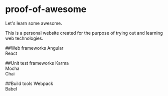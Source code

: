 # proof-of-awesome

Let's learn some awesome.

This is a personal website created for the purpose of trying out and learning web technologies.

##Web frameworks
Angular  
React  

##Unit test frameworks
Karma  
Mocha  
Chai  

##Build tools
Webpack  
Babel  
